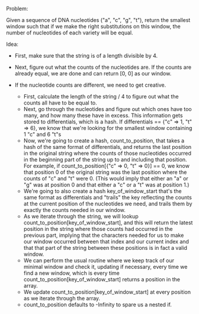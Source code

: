 Problem:

Given a sequence of DNA nucleotides ("a", "c", "g", "t"), return the smallest window such that if we make the right substitutions on this window, the number of nucleotides of each variety will be equal.

Idea:

- First, make sure that the string is of a length divisible by 4.
- Next, figure out what the counts of the nucleotides are.  If the counts are already equal, we are done and can return [0, 0] as our window.

- If the nucleotide counts are different, we need to get creative.
  - First, calculate the length of the string / 4 to figure out what the counts all have to be equal to.
  - Next, go through the nucleotides and figure out which ones have too many, and how many these have in excess.  This information gets stored to differentials, which is a hash.  If differentials == {"c" => 1, "t" => 6}, we know that we're looking for the smallest window containing 1 "c" and 6 "t"s
  - Now, we're going to create a hash, count_to_position, that takes a hash of the same format of differentials, and returns the last position in the original string where the counts of those nucleotides occurred in the beginning part of the string up to and including that position.  For example, if count_to_position[{"c" => 0, "t" => 0}] == 0, we know that position 0 of the original string was the last position where the counts of "c" and "t" were 0.  (This would imply that either an "a" or "g" was at position 0 and that either a "c" or a "t" was at position 1.)
  - We're going to also create a hash key_of_window_start that's the same format as differentials and "trails" the key reflecting the counts at the current position of the nucleotides we need, and trails them by exactly the counts needed in our window.
  - As we iterate through the string, we will lookup count_to_position[key_of_window_start], and this will return the latest position in the string where those counts had occurred in the previous part, implying that the characters needed for us to make our window occurred between that index and our current index and that that part of the string between these positions is in fact a valid window.
  - We can perform the usual routine where we keep track of our minimal window and check it, updating if necessary, every time we find a new window, which is every time count_to_position[key_of_window_start] returns a position in the array.
  - We update count_to_position[key_of_window_start] at every position as we iterate through the array.
  - count_to_position defaults to -Infinity to spare us a nested if.
